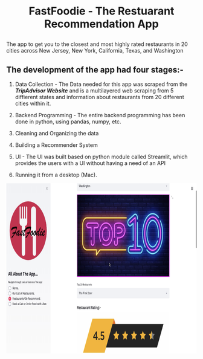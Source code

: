 # <p align = "center"> FastFoodie - The Restuarant Recommendation App </p>
The app to get you to the closest and most highly rated restaurants in 20 cities across New Jersey, New York, California, Texas, and Washington

## The development of the app had four stages:-
1) Data Collection - The Data needed for this app was scraped from the ***TripAdvisor Website*** and is a multilayered web scraping from 5 diffierent states and information about restaurants from 20 different cities within it.

2) Backend Programming - The entire backend programming has been done in python, using pandas, numpy, etc.

3) Cleaning and Organizing the data

4) Building a Recommender System 

3) UI - The UI was built based on python module called Streamlit, which provides the users with a UI without having a need of an API

4) Running it from a desktop (Mac).


<p align = "center"><img width="700" img height="450" src="https://github.com/siddh30/FastFoodie-The-Restaurant-Recommendation-App/blob/master/top_10.png"></p>
